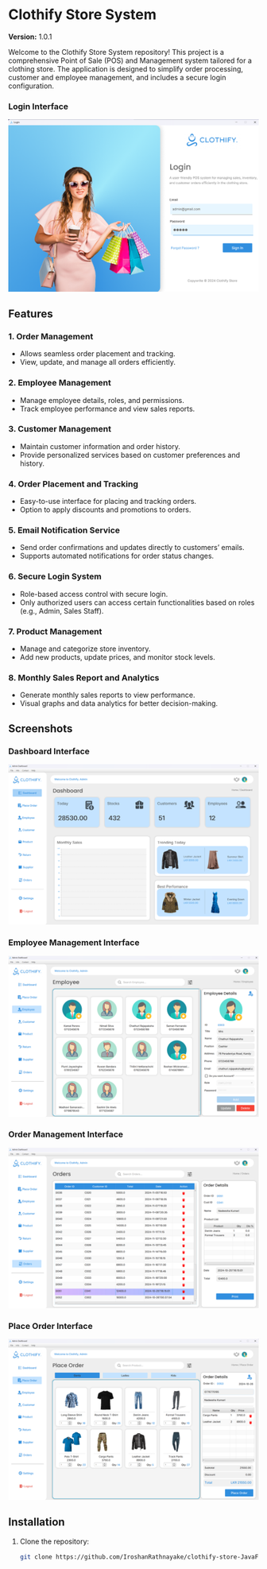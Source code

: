 # Clothify Store System

**Version:** 1.0.1

Welcome to the Clothify Store System repository! This project is a comprehensive Point of Sale (POS) and Management system tailored for a clothing store. The application is designed to simplify order processing, customer and employee management, and includes a secure login configuration.

### Login Interface
![Login](src/main/resources/img/screenshots/login-page.png)

## Features

### 1. **Order Management**
- Allows seamless order placement and tracking.
- View, update, and manage all orders efficiently.

### 2. **Employee Management**
- Manage employee details, roles, and permissions.
- Track employee performance and view sales reports.

### 3. **Customer Management**
- Maintain customer information and order history.
- Provide personalized services based on customer preferences and history.

### 4. **Order Placement and Tracking**
- Easy-to-use interface for placing and tracking orders.
- Option to apply discounts and promotions to orders.

### 5. **Email Notification Service**
- Send order confirmations and updates directly to customers’ emails.
- Supports automated notifications for order status changes.

### 6. **Secure Login System**
- Role-based access control with secure login.
- Only authorized users can access certain functionalities based on roles (e.g., Admin, Sales Staff).

### 7. **Product Management** 
- Manage and categorize store inventory.
- Add new products, update prices, and monitor stock levels.

### 8. **Monthly Sales Report and Analytics** 
- Generate monthly sales reports to view performance.
- Visual graphs and data analytics for better decision-making.

## Screenshots

### Dashboard Interface
![Dashboard](src/main/resources/img/screenshots/dashboard-page.png)

### Employee Management Interface
![Employee Management](src/main/resources/img/screenshots/employee-page.png)

### Order Management Interface
![Order Management](src/main/resources/img/screenshots/orderdetail-page.png)

### Place Order Interface
![Place Order](src/main/resources/img/screenshots/placeorder-page.png)


## Installation

1. Clone the repository:
   ```sh
   git clone https://github.com/IroshanRathnayake/clothify-store-JavaFx.git
